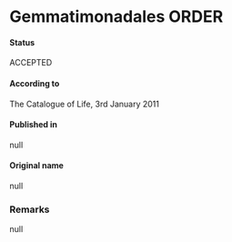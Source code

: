 # Gemmatimonadales ORDER

#### Status
ACCEPTED

#### According to
The Catalogue of Life, 3rd January 2011

#### Published in
null

#### Original name
null

### Remarks
null